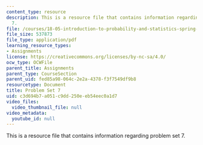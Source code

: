 ```yaml
---
content_type: resource
description: This is a resource file that contains information regarding problem set
  7.
file: /courses/18-05-introduction-to-probability-and-statistics-spring-2014/c3d694b7a051c9dd250eeb54eec0a1d7_MIT18_05S14_ps7.pdf
file_size: 537873
file_type: application/pdf
learning_resource_types:
- Assignments
license: https://creativecommons.org/licenses/by-nc-sa/4.0/
ocw_type: OCWFile
parent_title: Assignments
parent_type: CourseSection
parent_uid: fed85a98-064c-2e2a-4378-f3f7549df9b8
resourcetype: Document
title: Problem Set 7
uid: c3d694b7-a051-c9dd-250e-eb54eec0a1d7
video_files:
  video_thumbnail_file: null
video_metadata:
  youtube_id: null
---
```

This is a resource file that contains information regarding problem set 7.